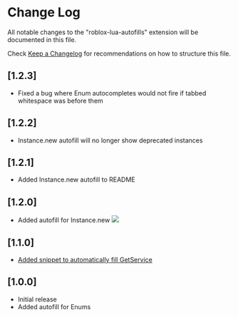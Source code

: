 # Change Log
All notable changes to the "roblox-lua-autofills" extension will be documented in this file.

Check [Keep a Changelog](http://keepachangelog.com/) for recommendations on how to structure this file.

## [1.2.3]
- Fixed a bug where Enum autocompletes would not fire if tabbed whitespace was before them

## [1.2.2]
- Instance.new autofill will no longer show deprecated instances

## [1.2.1]
- Added Instance.new autofill to README

## [1.2.0]
- Added autofill for Instance.new
![](https://giant.gfycat.com/ExemplaryPowerlessHyracotherium.gif)

## [1.1.0]
- [Added snippet to automatically fill GetService](https://github.com/Kampfkarren/roblox-lua-autofills/pull/1)

## [1.0.0]
- Initial release
- Added autofill for Enums